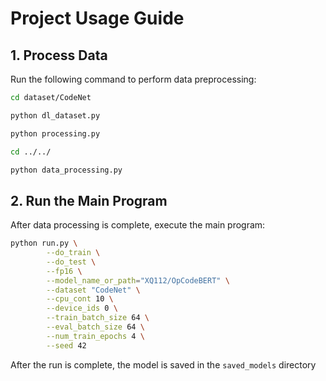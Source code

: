 # Project Usage Guide


## 1. Process Data

Run the following command to perform data preprocessing:

```bash
cd dataset/CodeNet

python dl_dataset.py

python processing.py

cd ../../

python data_processing.py
```

## 2. Run the Main Program
After data processing is complete, execute the main program:
```bash
python run.py \
        --do_train \
        --do_test \
        --fp16 \
        --model_name_or_path="XQ112/OpCodeBERT" \
        --dataset "CodeNet" \
        --cpu_cont 10 \
        --device_ids 0 \
        --train_batch_size 64 \
        --eval_batch_size 64 \
        --num_train_epochs 4 \
        --seed 42
```

After the run is complete, the model is saved in the ```saved_models``` directory